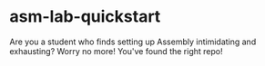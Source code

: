# asm-lab-quickstart
Are you a student who finds setting up Assembly intimidating and exhausting? Worry no more! You've found the right repo!
